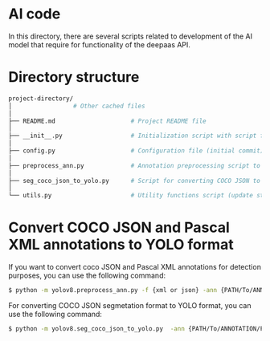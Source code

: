 # AI code
In this directory, there are several scripts related to development of the AI model that require for functionality of the deepaas API. 

# Directory structure
```bash
project-directory/
│                 # Other cached files
│
├── README.md                     # Project README file
│
├── __init__.py                   # Initialization script with script for prediction
│
├── config.py                     # Configuration file (initial commit)
│
├── preprocess_ann.py             # Annotation preprocessing script to convert COCO JSON and Pascal XML annotations into YOLO .txt files.
│
├── seg_coco_json_to_yolo.py      # Script for converting COCO JSON to YOLO format 
│
└── utils.py                      # Utility functions script (update sty)
```
# Convert COCO JSON and Pascal XML annotations to YOLO format
If you want to convert coco JSON and Pascal XML annotations for detection purposes, you can use the following command:
```bash
$ python -m yolov8.preprocess_ann.py -f {xml or json} -ann {PATH/To/ANNOTATION/FILES} 
```
For converting COCO JSON segmetation format to YOLO format, you can use the following command:

```bash
$ python -m yolov8.seg_coco_json_to_yolo.py  -ann {PATH/To/ANNOTATION/FILES} 
```
